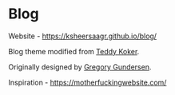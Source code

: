 # Blog

Website - https://ksheersaagr.github.io/blog/

Blog theme modified from [Teddy Koker](https://teddykoker.com).

Originally designed by [Gregory Gundersen](http://gregorygundersen.com/blog/2020/06/21/blog-theme/).

Inspiration - https://motherfuckingwebsite.com/
